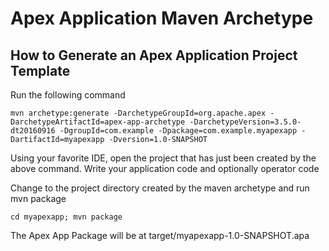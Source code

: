 Apex Application Maven Archetype
================================

How to Generate an Apex Application Project Template
----------------------------------------------------

Run the following command

    mvn archetype:generate -DarchetypeGroupId=org.apache.apex -DarchetypeArtifactId=apex-app-archetype -DarchetypeVersion=3.5.0-dt20160916 -DgroupId=com.example -Dpackage=com.example.myapexapp -DartifactId=myapexapp -Dversion=1.0-SNAPSHOT

Using your favorite IDE, open the project that has just been created by the above command.
Write your application code and optionally operator code 

Change to the project directory created by the maven archetype and run mvn package

    cd myapexapp; mvn package

The Apex App Package will be at target/myapexapp-1.0-SNAPSHOT.apa
